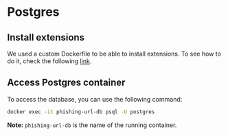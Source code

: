# Postgres

## Install extensions

We used a custom Dockerfile to be able to install extensions. To see how to do it, check the following [link](https://datacraze.io/postgresql-docker-image-adding-extensions/).

## Access Postgres container

To access the database, you can use the following command:

```bash
docker exec -it phishing-url-db psql -U postgres
```

**Note:** `phishing-url-db` is the name of the running container.
